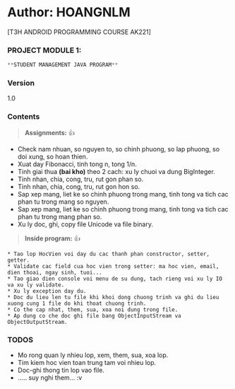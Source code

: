 # Author: HOANGNLM
[T3H ANDROID PROGRAMMING COURSE AK221]
### PROJECT MODULE 1: 
```javascript
**STUDENT MANAGEMENT JAVA PROGRAM**
```

### Version
1.0

### Contents

> **Assignments:** :+1:
* Check nam nhuan, so nguyen to, so chinh phuong, so lap phuong, so doi xung, so hoan thien.
* Xuat day Fibonacci, tinh tong n, tong 1/n.
* Tinh giai thua **(bai kho)** theo 2 cach: xu ly chuoi va dung BigInteger.
* Tinh nhan, chia, cong, tru, rut gon phan so.
* Tinh nhan, chia, cong, tru, rut gon hon so.
* Sap xep mang, liet ke so chinh phuong trong mang, tinh tong va tich cac phan tu trong mang so nguyen.
* Sap xep mang, liet ke so chinh phuong trong mang, tinh tong va tich cac phan tu trong mang phan so.
* Xu ly doc, ghi, copy file Unicode va file binary.

> **Inside program:** :+1:
```
* Tao lop HocVien voi day du cac thanh phan constructor, setter, getter.
* Validate cac field cua hoc vien trong setter: ma hoc vien, email, dien thoai, ngay sinh, tuoi...
* Tao giao dien console voi menu de su dung, tach rieng voi xu ly IO va xu ly validate.
* Xu ly exception day du.
* Doc du lieu len tu file khi khoi dong chuong trinh va ghi du lieu xuong cung 1 file do khi thoat chuong trinh.
* Co the cap nhat, them, sua, xoa noi dung trong file.
* Ap dung co che doc ghi file bang ObjectInputStream va ObjectOutputStream.
```

### TODOS
* Mo rong quan ly nhieu lop, xem, them, sua, xoa lop.
* Tim kiem hoc vien toan trung tam voi nhieu lop.
* Doc-ghi thong tin lop vao file.
* ..... suy nghi them... :v